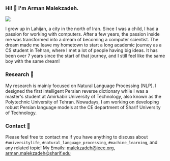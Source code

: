 ### Hi! 👋 I'm Arman Malekzadeh.

<img src="https://road-to-kaggle-grandmaster.vercel.app/api/badges/malekzadeharman/dataset">


I grew up in Lahijan, a city in the north of Iran. Since I was a child, I had a passion for working with computers. After a few years, the passion inside me was transformed into a dream of becoming a computer scientist. The dream made me leave my hometown to start a long academic journey as a CS student in Tehran, where I met a lot of people having big ideas. It has been over 7 years since the start of that journey, and I still feel like the same boy with the same dream!

### Research 🔭

My research is mainly focused on Natural Language Processing (NLP). I designed the first intelligent Persian reverse dictionary while I was a master's student at Amirkabir University of Technology, also known as the Polytechnic University of Tehran. Nowadays, I am working on developing robust Persian language models at the CE department of Sharif University of Technology.

### Contact :email:

Please feel free to contact me if you have anything to discuss about `#universitylife`, `#natural_language_processing`, `#machine_learning`, and any related topic!
My Emails: malekzadeh@ieee.org, arman.malekzadeh@sharif.edu

<!--
**arm-on/arm-on** is a ✨ _special_ ✨ repository because its `README.md` (this file) appears on your GitHub profile.

Here are some ideas to get you started:

- 🔭 I’m currently working on ...
- 🌱 I’m currently learning ...
- 👯 I’m looking to collaborate on ...
- 🤔 I’m looking for help with ...
- 💬 Ask me about ...
- 📫 How to reach me: ...
- 😄 Pronouns: ...
- ⚡ Fun fact: ...
-->
